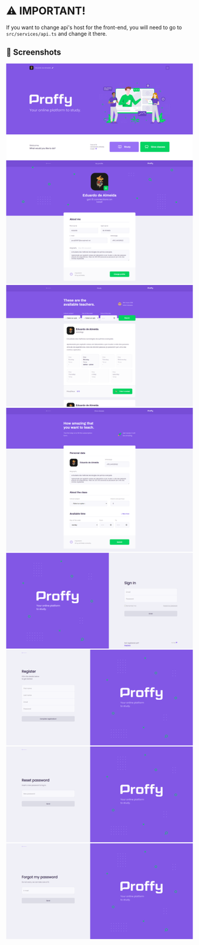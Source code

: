 # ⚠️ IMPORTANT!

If you want to change api's host for the front-end, you will need to go to ``src/services/api.ts`` and change it there.

## 📸 Screenshots

<img src="https://raw.githubusercontent.com/EdRamos12/proffy/master/img/screenshots/screenshot_1.png" width="auto" alt="Screenshots" />
<img src="https://raw.githubusercontent.com/EdRamos12/proffy/master/img/screenshots/screenshot_2.png" width="auto" alt="Screenshots" />
<img src="https://raw.githubusercontent.com/EdRamos12/proffy/master/img/screenshots/screenshot_3.png" width="auto" alt="Screenshots" />
<img src="https://raw.githubusercontent.com/EdRamos12/proffy/master/img/screenshots/screenshot_4.png" width="auto" alt="Screenshots" />
<img src="https://raw.githubusercontent.com/EdRamos12/proffy/master/img/screenshots/screenshot_5.png" width="auto" alt="Screenshots" />
<img src="https://raw.githubusercontent.com/EdRamos12/proffy/master/img/screenshots/screenshot_6.png" width="auto" alt="Screenshots" />
<img src="https://raw.githubusercontent.com/EdRamos12/proffy/master/img/screenshots/screenshot_7.png" width="auto" alt="Screenshots" />
<img src="https://raw.githubusercontent.com/EdRamos12/proffy/master/img/screenshots/screenshot_8.png" width="auto" alt="Screenshots" />
